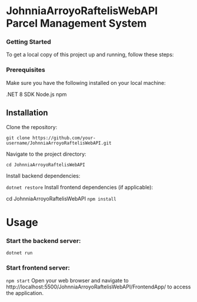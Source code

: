 # JohnniaArroyoRaftelisWebAPI Parcel Management System

### Getting Started
To get a local copy of this project up and running, follow these steps:

### Prerequisites
Make sure you have the following installed on your local machine:

.NET 8 SDK
Node.js
npm

## Installation
Clone the repository:

`git clone https://github.com/your-username/JohnniaArroyoRaftelisWebAPI.git`

Navigate to the project directory:


`cd JohnniaArroyoRaftelisWebAPI`

Install backend dependencies:

`dotnet restore`
Install frontend dependencies (if applicable):

cd JohnniaArroyoRaftelisWebAPI
`npm install`

# Usage
### Start the backend server:

`dotnet run`
### Start frontend server:

`npm start`
Open your web browser and navigate to http://localhost:5500/JohnniaArroyoRaftelisWebAPI/FrontendApp/ to access the application.
